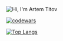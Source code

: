 <img src="https://sun9-17.userapi.com/impg/4yEs-x5bZTe4DXJFN-5d79D51jU01O8SyBfq4g/lWpGqOSMAc0.jpg?size=1000x300&quality=95&sign=7964d6a8a1ac8df5119fd9e70fd8adf4&type=album" alt="Hi, I'm Artem Titov">

[![codewars](https://www.codewars.com/users/ArtemEvgTitov/badges/large)](https://www.codewars.com/users/ArtemEvgTitov)

[![Top Langs](https://github-readme-stats.vercel.app/api/top-langs/?username=ArtemEvgTitov)](https://github.com/anuraghazra/github-readme-stats)



<!--
**ArtemEvgTitov/ArtemEvgTitov** is a ✨ _special_ ✨ repository because its `README.md` (this file) appears on your GitHub profile.

Here are some ideas to get you started:

- 🔭 I’m currently working on ...
- 🌱 I’m currently learning ...
- 👯 I’m looking to collaborate on ...
- 🤔 I’m looking for help with ...
- 💬 Ask me about ...
- 📫 How to reach me: ...
- 😄 Pronouns: ...
- ⚡ Fun fact: ...
-->

